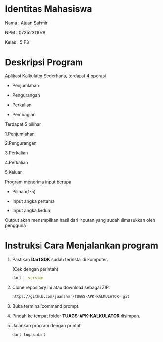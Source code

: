# Identitas Mahasiswa
Nama  : Ajuan Sahmir

NPM   : 07352311078

Kelas : 5IF3

# Deskripsi Program
Aplikasi Kalkulator Sederhana, terdapat 4 operasi

- Penjumlahan

- Pengurangan

- Perkalian

- Pembagian

Terdapat 5 pilihan

1.Penjumlahan

2.Pengurangan

3.Perkalian

4.Perkalian

5.Keluar

Program menerima input berupa

- Pilihan(1-5)

- Input angka pertama 

- Input angka kedua 

Output akan menampilkan hasil dari inputan yang sudah dimasukkan oleh pengguna
  
# Instruksi Cara Menjalankan program
1. Pastikan **Dart SDK** sudah terinstal di komputer.
   
   (Cek dengan perintah)
   ```bash
   dart --version
   ```
2. Clone repository ini atau download sebagai ZIP.
   ```bash
   https://github.com/juanshmr/TUGAS-APK-KALKULATOR-.git
   ```
3. Buka terminal/command prompt.
4. Pindah ke tempat folder **TUAGS-APK-KALKULATOR** disimpan.
5. Jalankan program dengan printah
   ```bash
   dart tugas.dart
   ```
